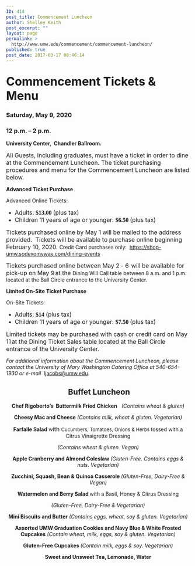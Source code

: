 ```yaml
---
ID: 414
post_title: Commencement Luncheon
author: Shelley Keith
post_excerpt: ""
layout: page
permalink: >
  http://www.umw.edu/commencement/commencement-luncheon/
published: true
post_date: 2017-03-17 08:46:14
---
```

<h2 style="text-align: left"><span style="font-size: xx-large"><strong>Commencement Tickets &amp; Menu</strong> </span></h2>
<h3 style="text-align: left"><strong>Saturday, May 9, 2020</strong></h3>
<h3><strong>12 p.m. – 2 p.m.</strong></h3>
<strong>University Center,  Chandler Ballroom.</strong>

<span style="font-size: medium">All Guests, including graduates, must have a ticket in order to dine at the Commencement Luncheon. The ticket purchasing procedures and menu for the Commencement Luncheon are listed below. </span>

<strong>Advanced Ticket Purchase</strong>

Advanced Online Tickets:
<ul>
 	<li><span style="font-size: medium">Adults: </span><b><span style="font-family: Cambria,Cambria;font-size: medium">$13.00 </span></b><span style="font-size: medium">(plus tax) </span></li>
 	<li><span style="font-size: medium">Children 11 years of age or younger: </span><b><span style="font-family: Cambria,Cambria;font-size: medium">$6.50 </span></b><span style="font-size: medium">(plus tax) </span></li>
</ul>
<span style="font-size: medium">Tickets purchased online by May 1</span> <span style="font-size: medium">will be mailed to the address provided.  Tickets will be available to purchase online beginning February 10, 2020. </span>Credit Card purchases only:  <a href="https://shop-umw.sodexomyway.com/dining-events">https://shop-umw.sodexomyway.com/dining-events</a>

<span style="font-size: medium">Tickets purchased online between May 2</span> <span style="font-size: medium">- 6 </span><span style="font-size: xx-small"> </span><span style="font-size: medium">will be available for pick-up on May 9</span><span style="font-size: xx-small"> </span><span style="font-size: medium">at the </span>Dining Will Call table between 8 a.m. and 1 p.m. located at the Ball Circle entrance to the University Center.

<strong>Limited On-Site Ticket Purchase</strong>

On-Site Tickets:
<ul>
 	<li><span style="font-size: medium">Adults: </span><b><span style="font-family: Cambria,Cambria;font-size: medium">$14 </span></b><span style="font-size: medium">(plus tax) </span></li>
 	<li><span style="font-size: medium">Children 11 years of age or younger: </span><b><span style="font-family: Cambria,Cambria;font-size: medium">$7.50 </span></b><span style="font-size: medium">(plus tax) </span></li>
</ul>
<span style="font-size: medium">Limited tickets may be purchased with cash or credit card on May 11</span><span style="font-size: xx-small"> </span><span style="font-size: medium">at the Dining Ticket Sales table located at the Ball Circle entrance of the University Center. </span>

<em>For additional information about the Commencement Luncheon, please contact the University of Mary Washington Catering Office at 540-654-1930 or e-mail </em> <a href="mailto:ljacobs@umw.edu">ljacobs@umw.edu</a>.
<h2 style="text-align: center"><strong> Buffet Luncheon </strong></h2>
<p style="text-align: center"><strong>Chef Rigoberto’s  Buttermilk Fried Chicken</strong>   <em>(Contains wheat &amp; gluten)</em></p>
<p style="text-align: center"><strong>Cheesy Mac and Cheese</strong><em> (Contains milk, wheat &amp; gluten. Vegetarian)</em></p>
<p style="text-align: center"><strong>Farfalle Salad</strong> w<span style="font-size: medium">ith </span><span style="font-size: small">Cucumbers, Tomatoes, Onions &amp; Herbs t</span>ossed with a Citrus Vinaigrette Dressing</p>
<p style="text-align: center"><em>(Contains wheat &amp; gluten. Vegan)</em></p>
<p style="text-align: center"><strong>Apple Cranberry and Almond Coleslaw </strong><em>(Gluten-Free. Contains eggs &amp; nuts. Vegetarian)</em></p>
<p style="text-align: center"><strong>Zucchini, Squash, Bean &amp; Quinoa Casserole </strong><em>(Gluten-Free, Dairy-Free &amp; Vegan)</em></p>
<p style="text-align: center"><strong>Watermelon and Berry Salad </strong>with a Basil, Honey &amp; Citrus Dressing</p>
<p style="text-align: center"><em>(Gluten-Free, Dairy-Free &amp; Vegetarian)</em></p>
<p style="text-align: center"><strong>Mini Biscuits</strong> <strong>and Butter</strong> <em>(Contains eggs, wheat, soy &amp; gluten. Vegetarian)</em></p>
<p style="text-align: center"><strong>Assorted UMW Graduation Cookies and Navy Blue &amp; White Frosted Cupcakes</strong> <em>(Contain wheat, milk, eggs, soy &amp; gluten. Vegetarian)</em></p>
<p style="text-align: center"><strong>Gluten-Free Cupcakes </strong><em>(Contain milk, eggs &amp; soy. Vegetarian)</em></p>
<p style="text-align: center"><strong>Sweet and Unsweet Tea, Lemonade, Water</strong></p>
&nbsp;